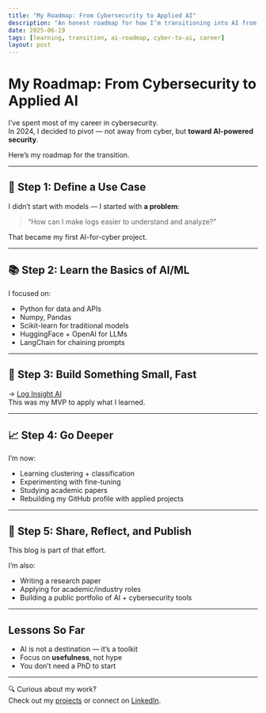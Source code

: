 ```yaml
---
title: "My Roadmap: From Cybersecurity to Applied AI"
description: "An honest roadmap for how I’m transitioning into AI from a cybersecurity background — step-by-step."
date: 2025-06-19
tags: [learning, transition, ai-roadmap, cyber-to-ai, career]
layout: post
---
```


# My Roadmap: From Cybersecurity to Applied AI

I’ve spent most of my career in cybersecurity.  
In 2024, I decided to pivot — not away from cyber, but **toward AI-powered security**.

Here’s my roadmap for the transition.

---

## 🎯 Step 1: Define a Use Case

I didn’t start with models — I started with **a problem**:
> “How can I make logs easier to understand and analyze?”

That became my first AI-for-cyber project.

---

## 📚 Step 2: Learn the Basics of AI/ML

I focused on:
- Python for data and APIs  
- Numpy, Pandas  
- Scikit-learn for traditional models  
- HuggingFace + OpenAI for LLMs  
- LangChain for chaining prompts

---

## 🔬 Step 3: Build Something Small, Fast

→ [Log Insight AI](https://github.com/elbazhazem/log-insight-ai)  
This was my MVP to apply what I learned.

---

## 📈 Step 4: Go Deeper

I’m now:
- Learning clustering + classification  
- Experimenting with fine-tuning  
- Studying academic papers  
- Rebuilding my GitHub profile with applied projects

---

## 🧠 Step 5: Share, Reflect, and Publish

This blog is part of that effort.

I’m also:
- Writing a research paper  
- Applying for academic/industry roles  
- Building a public portfolio of AI + cybersecurity tools

---

## Lessons So Far

- AI is not a destination — it’s a toolkit  
- Focus on **usefulness**, not hype  
- You don’t need a PhD to start

---

🔍 Curious about my work?  
Check out my [projects](../projects) or connect on [LinkedIn](https://www.linkedin.com/in/hazem-elbaz).
